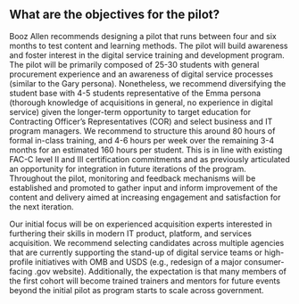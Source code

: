 ## What are the objectives for the pilot?

Booz Allen recommends designing a pilot that runs between four and six months to test content and learning methods. The pilot will build awareness and foster interest in the digital service training and development program. The pilot will be primarily composed of 25-30 students with general procurement experience and an awareness of digital service processes (similar to the Gary persona). Nonetheless, we recommend diversifying the student base with 4-5 students representative of the Emma persona (thorough knowledge of acquisitions in general, no experience in digital service) given the longer-term opportunity to target education for Contracting Officer’s Representatives (COR) and select business and IT program managers. We recommend to structure this around 80 hours of formal in-class training, and 4-6 hours per week over the remaining 3-4 months for an estimated 160 hours per student. This is in line with existing FAC-C level II and III certification commitments and as previously articulated an opportunity for integration in future iterations of the program. Throughout the pilot, monitoring and feedback mechanisms will be established and promoted to gather input and inform improvement of the content and delivery aimed at increasing engagement and satisfaction for the next iteration.

Our initial focus will be on experienced acquisition experts interested in furthering their skills in modern IT product, platform, and services acquisition. We recommend selecting candidates across multiple agencies that are currently supporting the stand-up of digital service teams or high-profile initiatives with OMB and USDS (e.g., redesign of a major consumer-facing .gov website). Additionally, the expectation is that many members of the first cohort will become trained trainers and mentors for future events beyond the initial pilot as program starts to scale across government.
